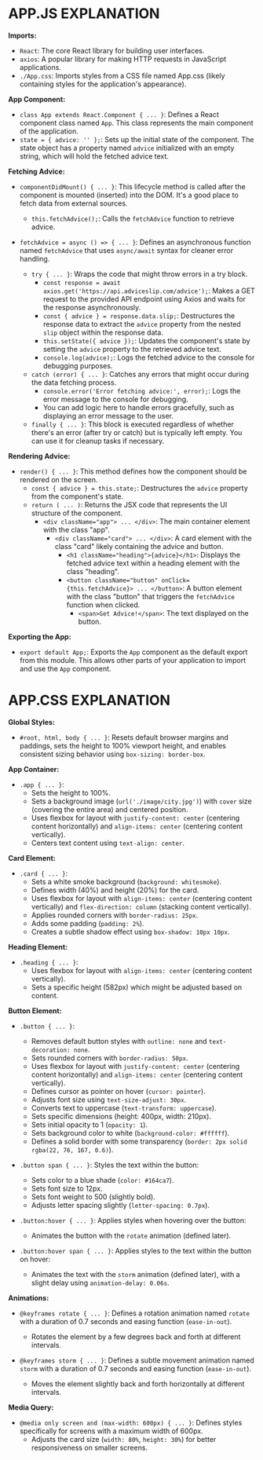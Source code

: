 # APP.JS EXPLANATION

**Imports:**

* `React`: The core React library for building user interfaces.
* `axios`: A popular library for making HTTP requests in JavaScript applications.
* `./App.css`: Imports styles from a CSS file named App.css (likely containing styles for the application's appearance).

**App Component:**

* `class App extends React.Component { ... }`: Defines a React component class named `App`. This class represents the main component of the application.
* `state = { advice: '' };`: Sets up the initial state of the component. The state object has a property named `advice` initialized with an empty string, which will hold the fetched advice text.

**Fetching Advice:**

* `componentDidMount() { ... }`: This lifecycle method is called after the component is mounted (inserted) into the DOM. It's a good place to fetch data from external sources.
  * `this.fetchAdvice();`: Calls the `fetchAdvice` function to retrieve advice.

* `fetchAdvice = async () => { ... }`: Defines an asynchronous function named `fetchAdvice` that uses `async/await` syntax for cleaner error handling.
  * `try { ... }`: Wraps the code that might throw errors in a try block.
    * `const response = await axios.get('https://api.adviceslip.com/advice');`: Makes a GET request to the provided API endpoint using Axios and waits for the response asynchronously.
    * `const { advice } = response.data.slip;`: Destructures the response data to extract the `advice` property from the nested `slip` object within the response data.
    * `this.setState({ advice });`: Updates the component's state by setting the `advice` property to the retrieved advice text.
    * `console.log(advice);`: Logs the fetched advice to the console for debugging purposes.
  * `catch (error) { ... }`: Catches any errors that might occur during the data fetching process.
    * `console.error('Error fetching advice:', error);`: Logs the error message to the console for debugging.
    * You can add logic here to handle errors gracefully, such as displaying an error message to the user.
  * `finally { ... }`: This block is executed regardless of whether there's an error (after try or catch) but is typically left empty. You can use it for cleanup tasks if necessary.

**Rendering Advice:**

* `render() { ... }`: This method defines how the component should be rendered on the screen.
  * `const { advice } = this.state;`: Destructures the `advice` property from the component's state.
  * `return ( ... )`: Returns the JSX code that represents the UI structure of the component.
    * `<div className="app"> ... </div>`: The main container element with the class "app".
      * `<div className="card"> ... </div>`: A card element with the class "card" likely containing the advice and button.
        * `<h1 className="heading">{advice}</h1>`: Displays the fetched advice text within a heading element with the class "heading".
        * `<button className="button" onClick={this.fetchAdvice}> ... </button>`: A button element with the class "button" that triggers the `fetchAdvice` function when clicked.
          * `<span>Get Advice!</span>`: The text displayed on the button.

**Exporting the App:**

* `export default App;`: Exports the `App` component as the default export from this module. This allows other parts of your application to import and use the `App` component.

# APP.CSS EXPLANATION

**Global Styles:**

* `#root, html, body { ... }`: Resets default browser margins and paddings, sets the height to 100% viewport height, and enables consistent sizing behavior using `box-sizing: border-box`.

**App Container:**

* `.app { ... }`:
  * Sets the height to 100%.
  * Sets a background image (`url('./image/city.jpg')`) with `cover` size (covering the entire area) and centered position.
  * Uses flexbox for layout with `justify-content: center` (centering content horizontally) and `align-items: center` (centering content vertically).
  * Centers text content using `text-align: center`.

**Card Element:**

* `.card { ... }`:
  * Sets a white smoke background (`background: whitesmoke`).
  * Defines width (40%) and height (20%) for the card.
  * Uses flexbox for layout with `align-items: center` (centering content vertically) and `flex-direction: column` (stacking content vertically).
  * Applies rounded corners with `border-radius: 25px`.
  * Adds some padding (`padding: 2%`).
  * Creates a subtle shadow effect using `box-shadow: 10px 10px`.

**Heading Element:**

* `.heading { ... }`:
  * Uses flexbox for layout with `align-items: center` (centering content vertically).
  * Sets a specific height (582px) which might be adjusted based on content.

**Button Element:**

* `.button { ... }`:
  * Removes default button styles with `outline: none` and `text-decoration: none`.
  * Sets rounded corners with `border-radius: 50px`.
  * Uses flexbox for layout with `justify-content: center` (centering content horizontally) and `align-items: center` (centering content vertically).
  * Defines cursor as pointer on hover (`cursor: pointer`).
  * Adjusts font size using `text-size-adjust: 30px`.
  * Converts text to uppercase (`text-transform: uppercase`).
  * Sets specific dimensions (height: 400px, width: 210px).
  * Sets initial opacity to 1 (`opacity: 1`).
  * Sets background color to white (`background-color: #ffffff`).
  * Defines a solid border with some transparency (`border: 2px solid rgba(22, 76, 167, 0.6)`).

* `.button span { ... }`: Styles the text within the button:
  * Sets color to a blue shade (`color: #164ca7`).
  * Sets font size to 12px.
  * Sets font weight to 500 (slightly bold).
  * Adjusts letter spacing slightly (`letter-spacing: 0.7px`).

* `.button:hover { ... }`: Applies styles when hovering over the button:
  * Animates the button with the `rotate` animation (defined later).

* `.button:hover span { ... }`: Applies styles to the text within the button on hover:
  * Animates the text with the `storm` animation (defined later), with a slight delay using `animation-delay: 0.06s`.

**Animations:**

* `@keyframes rotate { ... }`: Defines a rotation animation named `rotate` with a duration of 0.7 seconds and easing function (`ease-in-out`).
  * Rotates the element by a few degrees back and forth at different intervals.

* `@keyframes storm { ... }`: Defines a subtle movement animation named `storm` with a duration of 0.7 seconds and easing function (`ease-in-out`).
  * Moves the element slightly back and forth horizontally at different intervals.

**Media Query:**

* `@media only screen and (max-width: 600px) { ... }`: Defines styles specifically for screens with a maximum width of 600px.
  * Adjusts the card size (`width: 80%`, `height: 30%`) for better responsiveness on smaller screens.
